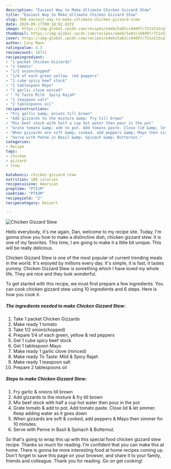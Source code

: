 ```yaml
---
description: "Easiest Way to Make Ultimate Chicken Gizzard Stew"
title: "Easiest Way to Make Ultimate Chicken Gizzard Stew"
slug: 560-easiest-way-to-make-ultimate-chicken-gizzard-stew
date: 2020-09-17T00:18:02.837Z
image: https://img-global.cpcdn.com/recipes/e4e6c5a02cc84d9f/751x532cq70/chicken-gizzard-stew-recipe-main-photo.jpg
thumbnail: https://img-global.cpcdn.com/recipes/e4e6c5a02cc84d9f/751x532cq70/chicken-gizzard-stew-recipe-main-photo.jpg
cover: https://img-global.cpcdn.com/recipes/e4e6c5a02cc84d9f/751x532cq70/chicken-gizzard-stew-recipe-main-photo.jpg
author: Cory Mann
ratingvalue: 4.3
reviewcount: 10711
recipeingredient:
- "1 packet Chicken Gizzards"
- "1 tomato"
- "1/2 onionchopped"
- "1/4 of each green yellow  red peppers"
- "1 cube spicy beef stock"
- "1 tablespoon Mayo"
- "1 garlic clove minced"
- " To Taste Mild  Spicy Rajah"
- "1 teaspoon salt"
- "2 tablespoons oil"
recipeinstructions:
- "Fry garlic &amp; onions till brown"
- "Add gizzards to the mixture &amp; fry till brown"
- "Mix beef stock with half a cup hot water then pour in the pot"
- "Grate tomato &amp; add to pot. Add tomato paste. Close lid &amp; let simmer. Keep adding water as it goes down"
- "When gizzards are soft &amp; cooked, add peppers &amp; Mayo then simmer for 10 minutes."
- "Serve with Penne in Basil &amp; Spinach &amp; Butternut."
categories:
- Recipe
tags:
- chicken
- gizzard
- stew

katakunci: chicken gizzard stew 
nutrition: 189 calories
recipecuisine: American
preptime: "PT21M"
cooktime: "PT43M"
recipeyield: "2"
recipecategory: Dessert

---
```



![Chicken Gizzard Stew](https://img-global.cpcdn.com/recipes/e4e6c5a02cc84d9f/751x532cq70/chicken-gizzard-stew-recipe-main-photo.jpg)

Hello everybody, it's me again, Dan, welcome to my recipe site. Today, I'm gonna show you how to make a distinctive dish, chicken gizzard stew. It is one of my favorites. This time, I am going to make it a little bit unique. This will be really delicious.

Chicken Gizzard Stew is one of the most popular of current trending meals in the world. It's enjoyed by millions every day. It's simple, it is fast, it tastes yummy. Chicken Gizzard Stew is something which I have loved my whole life. They are nice and they look wonderful.




To get started with this recipe, we must first prepare a few ingredients. You can cook chicken gizzard stew using 10 ingredients and 6 steps. Here is how you cook it.

<!--inarticleads1-->

##### The ingredients needed to make Chicken Gizzard Stew:

1. Take 1 packet Chicken Gizzards
1. Make ready 1 tomato
1. Take 1/2 onion(chopped)
1. Prepare 1/4 of each green, yellow &amp; red peppers
1. Get 1 cube spicy beef stock
1. Get 1 tablespoon Mayo
1. Make ready 1 garlic clove (minced)
1. Make ready  To Taste: Mild &amp; Spicy Rajah
1. Make ready 1 teaspoon salt
1. Prepare 2 tablespoons oil




<!--inarticleads2-->

##### Steps to make Chicken Gizzard Stew:

1. Fry garlic &amp; onions till brown
1. Add gizzards to the mixture &amp; fry till brown
1. Mix beef stock with half a cup hot water then pour in the pot
1. Grate tomato &amp; add to pot. Add tomato paste. Close lid &amp; let simmer. Keep adding water as it goes down
1. When gizzards are soft &amp; cooked, add peppers &amp; Mayo then simmer for 10 minutes.
1. Serve with Penne in Basil &amp; Spinach &amp; Butternut.




So that's going to wrap this up with this special food chicken gizzard stew recipe. Thanks so much for reading. I'm confident that you can make this at home. There is gonna be more interesting food at home recipes coming up. Don't forget to save this page on your browser, and share it to your family, friends and colleague. Thank you for reading. Go on get cooking!

